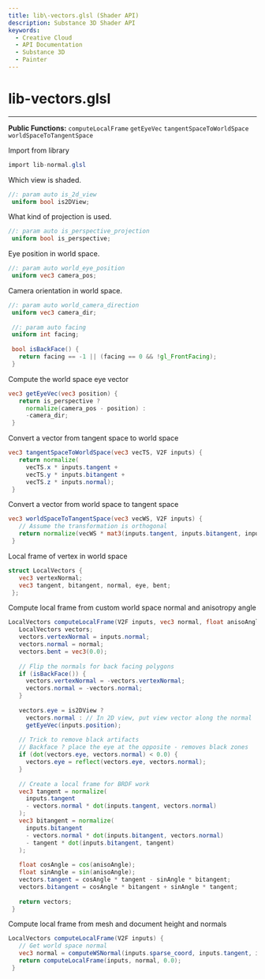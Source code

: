 ```yaml
---
title: lib\-vectors.glsl (Shader API)
description: Substance 3D Shader API
keywords:
  - Creative Cloud
  - API Documentation
  - Substance 3D
  - Painter
---
```





























lib\-vectors.glsl
=================

---




**Public Functions:**
`computeLocalFrame`
`getEyeVec`
`tangentSpaceToWorldSpace`
`worldSpaceToTangentSpace`


Import from library





```glsl
import lib-normal.glsl
```









Which view is shaded.





```glsl
//: param auto is_2d_view
 uniform bool is2DView;
```









What kind of projection is used.





```glsl
//: param auto is_perspective_projection
 uniform bool is_perspective;
```









Eye position in world space.





```glsl
//: param auto world_eye_position
 uniform vec3 camera_pos;
```









Camera orientation in world space.





```glsl
//: param auto world_camera_direction
 uniform vec3 camera_dir;
 
 //: param auto facing
 uniform int facing;
 
 bool isBackFace() {
   return facing == -1 || (facing == 0 && !gl_FrontFacing);
 }
```









Compute the world space eye vector





```glsl
vec3 getEyeVec(vec3 position) {
   return is_perspective ?
     normalize(camera_pos - position) :
     -camera_dir;
 }
```









Convert a vector from tangent space to world space





```glsl
vec3 tangentSpaceToWorldSpace(vec3 vecTS, V2F inputs) {
   return normalize(
     vecTS.x * inputs.tangent +
     vecTS.y * inputs.bitangent +
     vecTS.z * inputs.normal);
 }
```









Convert a vector from world space to tangent space





```glsl
vec3 worldSpaceToTangentSpace(vec3 vecWS, V2F inputs) {
   // Assume the transformation is orthogonal
   return normalize(vecWS * mat3(inputs.tangent, inputs.bitangent, inputs.normal));
 }
```









Local frame of vertex in world space





```glsl
struct LocalVectors {
   vec3 vertexNormal;
   vec3 tangent, bitangent, normal, eye, bent;
 };
```









Compute local frame from custom world space normal and anisotropy angle





```glsl
LocalVectors computeLocalFrame(V2F inputs, vec3 normal, float anisoAngle) {
   LocalVectors vectors;
   vectors.vertexNormal = inputs.normal;
   vectors.normal = normal;
   vectors.bent = vec3(0.0);
 
   // Flip the normals for back facing polygons
   if (isBackFace()) {
     vectors.vertexNormal = -vectors.vertexNormal;
     vectors.normal = -vectors.normal;
   }
 
   vectors.eye = is2DView ?
     vectors.normal : // In 2D view, put view vector along the normal
     getEyeVec(inputs.position);
 
   // Trick to remove black artifacts
   // Backface ? place the eye at the opposite - removes black zones
   if (dot(vectors.eye, vectors.normal) < 0.0) {
     vectors.eye = reflect(vectors.eye, vectors.normal);
   }
 
   // Create a local frame for BRDF work
   vec3 tangent = normalize(
     inputs.tangent
     - vectors.normal * dot(inputs.tangent, vectors.normal)
   );
   vec3 bitangent = normalize(
     inputs.bitangent
     - vectors.normal * dot(inputs.bitangent, vectors.normal)
     - tangent * dot(inputs.bitangent, tangent)
   );
 
   float cosAngle = cos(anisoAngle);
   float sinAngle = sin(anisoAngle);
   vectors.tangent = cosAngle * tangent - sinAngle * bitangent;
   vectors.bitangent = cosAngle * bitangent + sinAngle * tangent;
 
   return vectors;
 }
```









Compute local frame from mesh and document height and normals





```glsl
LocalVectors computeLocalFrame(V2F inputs) {
   // Get world space normal
   vec3 normal = computeWSNormal(inputs.sparse_coord, inputs.tangent, inputs.bitangent, inputs.normal);
   return computeLocalFrame(inputs, normal, 0.0);
 }
 
 
```







